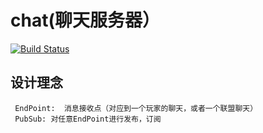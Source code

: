 # chat(聊天服务器）
[![Build Status](https://travis-ci.org/GameGophers/chat.svg)](https://travis-ci.org/GameGophers/chat)

## 设计理念

     EndPoint:  消息接收点（对应到一个玩家的聊天，或者一个联盟聊天） 
     PubSub: 对任意EndPoint进行发布，订阅
     

